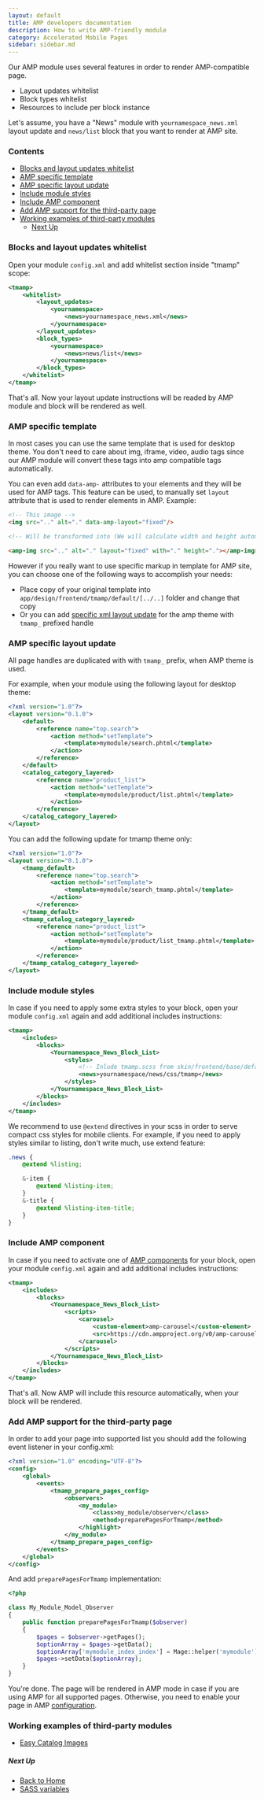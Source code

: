 ```yaml
---
layout: default
title: AMP developers documentation
description: How to write AMP-friendly module
category: Accelerated Mobile Pages
sidebar: sidebar.md
---
```


Our AMP module uses several features in order to render AMP-compatible page.

 -  Layout updates whitelist
 -  Block types whitelist
 -  Resources to include per block instance

Let's assume, you have a "News" module with `yournamespace_news.xml` layout
update and `news/list` block that you want to render at AMP site.

### Contents

<!-- MarkdownTOC -->

- [Blocks and layout updates whitelist](#blocks-and-layout-updates-whitelist)
- [AMP specific template](#amp-specific-template)
- [AMP specific layout update](#amp-specific-layout-update)
- [Include module styles](#include-module-styles)
- [Include AMP component](#include-amp-component)
- [Add AMP support for the third-party page](#add-amp-support-for-the-third-party-page)
- [Working examples of third-party modules](#working-examples-of-third-party-modules)
    - [Next Up](#next-up)

<!-- /MarkdownTOC -->

### Blocks and layout updates whitelist

Open your module `config.xml` and add whitelist section inside "tmamp" scope:

```xml
<tmamp>
    <whitelist>
        <layout_updates>
            <yournamespace>
                <news>yournamespace_news.xml</news>
            </yournamespace>
        </layout_updates>
        <block_types>
            <yournamespace>
                <news>news/list</news>
            </yournamespace>
        </block_types>
    </whitelist>
</tmamp>
```

That's all. Now your layout update instructions will be readed by AMP module
and block will be rendered as well.

### AMP specific template

In most cases you can use the same template that is used for desktop theme. You
don't need to care about img, iframe, video, audio tags since our AMP module will
convert these tags into amp compatible tags automatically.

You can even add `data-amp-` attributes to your elements and they will be
used for AMP tags. This feature can be used, to manually set `layout`
attribute that is used to render elements in AMP. Example:

```html
<!-- This image -->
<img src=".." alt="." data-amp-layout="fixed"/>

<!-- Will be transformed into (We will calculate width and height automatically): -->

<amp-img src=".." alt="." layout="fixed" with="." height="."></amp-img>
```

However if you really want to use specific markup in template for AMP site, you
can choose one of the following ways to accomplish your needs:

 -  Place copy of your original template into `app/design/frontend/tmamp/default/[../..]`
    folder and change that copy
 -  Or you can add [specific xml layout update](#amp-specific-layout-update) for
    the amp theme with `tmamp_` prefixed handle

### AMP specific layout update

All page handles are duplicated with with `tmamp_` prefix, when AMP theme is used.

For example, when your module using the following layout for desktop theme:

```xml
<?xml version="1.0"?>
<layout version="0.1.0">
    <default>
        <reference name="top.search">
            <action method="setTemplate">
                <template>mymodule/search.phtml</template>
            </action>
        </reference>
    </default>
    <catalog_category_layered>
        <reference name="product_list">
            <action method="setTemplate">
                <template>mymodule/product/list.phtml</template>
            </action>
        </reference>
    </catalog_category_layered>
</layout>
```

You can add the following update for tmamp theme only:

```xml
<?xml version="1.0"?>
<layout version="0.1.0">
    <tmamp_default>
        <reference name="top.search">
            <action method="setTemplate">
                <template>mymodule/search_tmamp.phtml</template>
            </action>
        </reference>
    </tmamp_default>
    <tmamp_catalog_category_layered>
        <reference name="product_list">
            <action method="setTemplate">
                <template>mymodule/product/list_tmamp.phtml</template>
            </action>
        </reference>
    </tmamp_catalog_category_layered>
</layout>
```

### Include module styles

In case if you need to apply some extra styles to your block, open your module
`config.xml` again and add additional includes instructions:

```xml
<tmamp>
    <includes>
        <blocks>
            <Yournamespace_News_Block_List>
                <styles>
                    <!-- Inlude tmamp.scss from skin/frontend/base/default/yournamespace/news/css folder -->
                    <news>yournamespace/news/css/tmamp</news>
                </styles>
            </Yournamespace_News_Block_List>
        </blocks>
    </includes>
</tmamp>
```

We recommend to use `@extend` directives in your scss in order to serve compact
css styles for mobile clients. For example, if you need to apply styles similar
to listing, don't write much, use extend feature:

```scss
.news {
    @extend %listing;

    &-item {
        @extend %listing-item;
    }
    &-title {
        @extend %listing-item-title;
    }
}
```

### Include AMP component

In case if you need to activate one of [AMP components][amp_components] for your
block, open your module `config.xml` again and add additional includes
instructions:

```xml
<tmamp>
    <includes>
        <blocks>
            <Yournamespace_News_Block_List>
                <scripts>
                    <carousel>
                        <custom-element>amp-carousel</custom-element>
                        <src>https://cdn.ampproject.org/v0/amp-carousel-0.1.js</src>
                    </carousel>
                </scripts>
            </Yournamespace_News_Block_List>
        </blocks>
    </includes>
</tmamp>
```

That's all. Now AMP will include this resource automatically, when your block
will be rendered.

### Add AMP support for the third-party page

In order to add your page into supported list you should add the following
event listener in your config.xml:

```xml
<?xml version="1.0" encoding="UTF-8"?>
<config>
    <global>
        <events>
            <tmamp_prepare_pages_config>
                <observers>
                    <my_module>
                        <class>my_module/observer</class>
                        <method>preparePagesForTmamp</method>
                    </highlight>
                </my_module>
            </tmamp_prepare_pages_config>
        </events>
    </global>
</config>
```

And add `preparePagesForTmamp` implementation:

```php
<?php

class My_Module_Model_Observer
{
    public function preparePagesForTmamp($observer)
    {
        $pages = $observer->getPages();
        $optionArray = $pages->getData();
        $optionArray['mymodule_index_index'] = Mage::helper('mymodule')->__('My module');
        $pages->setData($optionArray);
    }
}
```

You're done. The page will be rendered in AMP mode in case if you are using AMP
for all supported pages. Otherwise, you need to enable your page in AMP
[configuration](/m1/extensions/amp/configuration/#general).

### Working examples of third-party modules

 -  [Easy Catalog Images](https://github.com/tmhub/easycatalogimg/)

##### Next Up

 -  [Back to Home](/m1/extensions/amp/)
 -  [SASS variables](/m1/extensions/amp/customization/design/sass-variables/)

[amp_components]: https://www.ampproject.org/docs/reference/components
